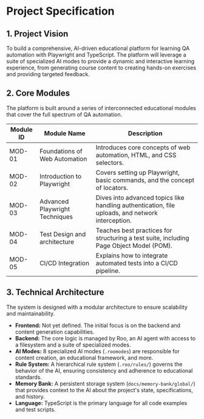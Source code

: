# Project Specification

## 1. Project Vision

To build a comprehensive, AI-driven educational platform for learning QA automation with Playwright and TypeScript. The platform will leverage a suite of specialized AI modes to provide a dynamic and interactive learning experience, from generating course content to creating hands-on exercises and providing targeted feedback.

## 2. Core Modules

The platform is built around a series of interconnected educational modules that cover the full spectrum of QA automation.

| Module ID | Module Name | Description |
|---|---|---|
| MOD-01 | Foundations of Web Automation | Introduces core concepts of web automation, HTML, and CSS selectors. |
| MOD-02 | Introduction to Playwright | Covers setting up Playwright, basic commands, and the concept of locators. |
| MOD-03 | Advanced Playwright Techniques | Dives into advanced topics like handling authentication, file uploads, and network interception. |
| MOD-04 | Test Design and architecture | Teaches best practices for structuring a test suite, including Page Object Model (POM). |
| MOD-05 | CI/CD Integration | Explains how to integrate automated tests into a CI/CD pipeline. |

## 3. Technical Architecture

The system is designed with a modular architecture to ensure scalability and maintainability.

- **Frontend:** Not yet defined. The initial focus is on the backend and content generation capabilities.
- **Backend:** The core logic is managed by Roo, an AI agent with access to a filesystem and a suite of specialized modes.
- **AI Modes:** 8 specialized AI modes (`.roomodes`) are responsible for content creation, an educational framework, and more.
- **Rule System:** A hierarchical rule system (`.roo/rules/`) governs the behavior of the AI, ensuring consistency and adherence to educational standards.
- **Memory Bank:** A persistent storage system (`docs/memory-bank/global/`) that provides context to the AI about the project's state, specifications, and history.
- **Language:** TypeScript is the primary language for all code examples and test scripts.
